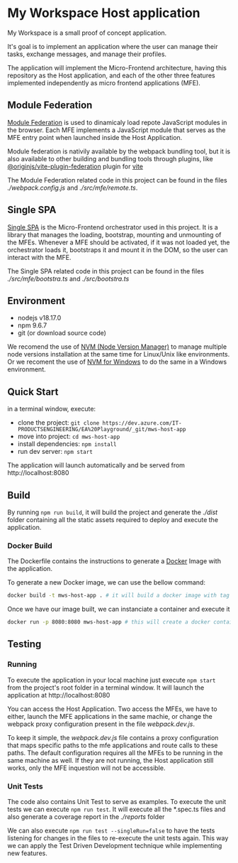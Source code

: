 # My Workspace Host application

My Workspace is a small proof of concept application.

It's goal is to implement an application where the user can manage their tasks, exchange messages, and manage their profiles.

The application will implement the Micro-Frontend architecture, having this repository as the Host application, and each of the other three features implemented independently as micro frontend applications (MFE).

## Module Federation

[Module Federation](https://module-federation.io/docs/en/mf-docs/0.2/setup/) is used to dinamicaly load repote JavaScript modules in the browser.
Each MFE implements a JavaScript module that serves as the MFE entry point when launched inside the Host Application.

Module federation is nativily available by the webpack bundling tool, but it is also available to other building and bundling tools through plugins, like [@originjs/vite-plugin-federation](https://github.com/originjs/vite-plugin-federation) plugin for [vite](https://vitejs.dev/)

The Module Federation related code in this project can be found in the files _./webpack.config.js_ and _./src/mfe/remote.ts_.

## Single SPA

[Single SPA](https://single-spa.js.org/) is the Micro-Frontend orchestrator used in this project.
It is a library that manages the loading, bootstrap, mounting and unmounting of the MFEs.
Whenever a MFE should be activated, if it was not loaded yet, the orchestrator loads it, bootstraps it and mount it in the DOM, so the user can interact with the MFE.

The Single SPA related code in this project can be found in the files _./src/mfe/bootstra.ts_ and _./src/bootstra.ts_

## Environment

- nodejs v18.17.0
- npm 9.6.7
- git (or download source code)

We recomend the use of [NVM (Node Version Manager)](https://github.com/nvm-sh/nvm) to manage multiple node versions installation at the same time for Linux/Unix like environments.
Or we recoment the use of [NVM for Windows](https://github.com/coreybutler/nvm-windows) to do the same in a Windows environment.

## Quick Start

in a terminal window, execute:

- clone the project: `git clone https://dev.azure.com/IT-PRODUCTSENGINEERING/EA%20Playground/_git/mws-host-app`
- move into project: `cd mws-host-app`
- install dependencies: `npm install`
- run dev server: `npm start`

The application will launch automatically and be served from http://localhost:8080

## Build

By running `npm run build`, it will build the project and generate the _./dist_ folder containing all the static assets required to deploy and execute the application.

### Docker Build

The Dockerfile contains the instructions to generate a [Docker](https://www.docker.com/) Image with the application.

To generate a new Docker image, we can use the bellow command:

```bash
docker build -t mws-host-app . # it will build a docker image with tag name mws-host-app. this is the image tag used to start the container
```

Once we have our image built, we can instanciate a container and execute it

```bash
docker run -p 8080:8080 mws-host-app # this will create a docker container using the recent built image, and map the port 8080 from the host to the port 8080 from the container
```

## Testing

### Running

To execute the application in your local machine just execute `npm start` from the project's root folder in a terminal window.
It will launch the application at http://localhost:8080

You can access the Host Application.
Two access the MFEs, we have to either, launch the MFE applications in the same machie, or change the webpack proxy configuration present in the file _webpack.dev.js_.

To keep it simple, the _webpack.dev.js_ file contains a proxy configuration that maps specific paths to the mfe applications and route calls to these paths.
The default configuration requires all the MFEs to be running in the same machine as well.
If they are not running, the Host application still works, only the MFE inquestion will not be accessible.

### Unit Tests

The code also contains Unit Test to serve as examples.
To execute the unit tests we can execute `npm run test`.
It will execute all the \*.spec.ts files and also generate a coverage report in the _./reports_ folder

We can also execute `npm run test --singleRun=false` to have the tests listening for changes in the files to re-execute the unit tests again.
This way we can apply the Test Driven Development technique while implementing new features.
